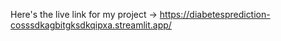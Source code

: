 Here's the live link for my project -> https://diabetesprediction-cosssdkagbitgksdkqipxa.streamlit.app/
